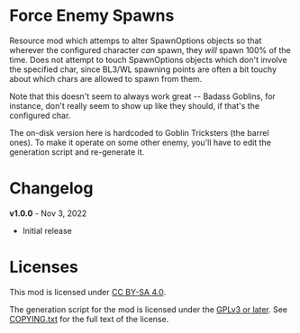 Force Enemy Spawns
==================

Resource mod which attemps to alter SpawnOptions objects so that wherever
the configured character *can* spawn, they *will* spawn 100% of the time.
Does not attempt to touch SpawnOptions objects which don't involve the
specified char, since BL3/WL spawning points are often a bit touchy about
which chars are allowed to spawn from them.

Note that this doesn't seem to always work great -- Badass Goblins, for
instance, don't really seem to show up like they should, if that's the
configured char.

The on-disk version here is hardcoded to Goblin Tricksters (the barrel ones).
To make it operate on some other enemy, you'll have to edit the generation
script and re-generate it.

Changelog
=========

**v1.0.0** - Nov 3, 2022
 * Initial release
 
Licenses
========

This mod is licensed under [CC BY-SA 4.0](https://creativecommons.org/licenses/by-sa/4.0/).

The generation script for the mod is licensed under the
[GPLv3 or later](https://www.gnu.org/licenses/quick-guide-gplv3.html).
See [COPYING.txt](../../COPYING.txt) for the full text of the license.

